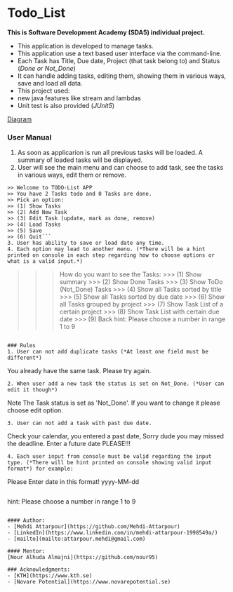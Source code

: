 # Todo_List

**This is Software Development Academy (SDA5) individual project.**

- This application is developed to manage tasks.
- This application use a text based user interface via the command-line.
- Each Task has Title, Due date, Project (that task belong to) and Status (*Done or Not_Done*)
- It can handle adding tasks, editing them, showing them in various ways, save and load all data.
- This project used:
 - new java features like stream and lambdas
 - Unit test is also provided (*JUnit5*)

[Diagram](www.google.com)

### User Manual
1. As soon as applicarion is run all previous tasks will be loaded. A summary of loaded tasks will be displayed.
2. User will see the main menu and can choose to add task, see the tasks in various ways, edit them or remove.
```
>> Welcome to TODO-List APP
>> You have 2 Tasks todo and 0 Tasks are done.
>> Pick an option:
>> (1) Show Tasks
>> (2) Add New Task
>> (3) Edit Task (update, mark as done, remove)
>> (4) Load Tasks
>> (5) Save
>> (6) Quit```
3. User has ability to save or load date any time.
4. Each option may lead to another menu. (*There will be a hint printed on console in each step regarding how to choose options or what is a valid input.*)
```
>>> How do you want to see the Tasks:
	>>> (1) Show summary
	>>> (2) Show Done Tasks
	>>> (3) Show ToDo (Not_Done) Tasks
	>>> (4) Show all Tasks sorted by title
	>>> (5) Show all Tasks sorted by due date
	>>> (6) Show all Tasks grouped by project
	>>> (7) Show Task List of a certain project
	>>> (8) Show Task List with certain due date
	>>> (9) Back
hint: Please choose a number in range 1 to 9
```

### Rules
1. User can not add duplicate tasks (*At least one field must be different*)
```
You already have the same task. Please try again.
```
2. When user add a new task the status is set on Not_Done. (*User can edit it though*)
```
Note
The Task status is set as 'Not_Done'.
If you want to change it please choose edit option.
```
3. User can not add a task with past due date.
```
Check your calendar, you entered a past date, Sorry dude you may missed the deadline.
Enter a future date PLEASE!!!
```
4. Each user input from console must be valid regarding the input type. (*There will be hint printed on console showing valid input format*) for example:
```
Please Enter date in this format! yyyy-MM-dd
```
```
hint: Please choose a number in range 1 to 9
```

#### Author:
- [Mehdi Attarpour](https://github.com/Mehdi-Attarpour)
- [LinkedIn](https://www.linkedin.com/in/mehdi-attarpour-1998549a/)
- [mailto](mailto:attarpour.mehdi@gmail.com)

#### Mentor:
[Nour Alhuda Almajni](https://github.com/nour95)

### Acknowledgments:
- [KTH](https://www.kth.se)
- [Novare Potential](https://www.novarepotential.se)
